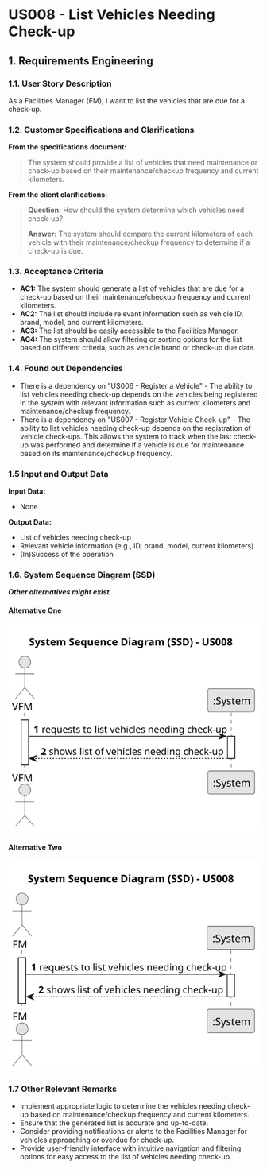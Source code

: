 # US008 - List Vehicles Needing Check-up 


## 1. Requirements Engineering

### 1.1. User Story Description

As a Facilities Manager (FM), I want to list the vehicles that are due for a check-up.

### 1.2. Customer Specifications and Clarifications 

**From the specifications document:**

>	The system should provide a list of vehicles that need maintenance or check-up based on their maintenance/checkup frequency and current kilometers. 

**From the client clarifications:**

> **Question:** How should the system determine which vehicles need check-up?
>
> **Answer:** The system should compare the current kilometers of each vehicle with their maintenance/checkup frequency to determine if a check-up is due.

### 1.3. Acceptance Criteria

* **AC1:** The system should generate a list of vehicles that are due for a check-up based on their maintenance/checkup frequency and current kilometers.
* **AC2:** The list should include relevant information such as vehicle ID, brand, model, and current kilometers.
* **AC3:** The list should be easily accessible to the Facilities Manager.
* **AC4:** The system should allow filtering or sorting options for the list based on different criteria, such as vehicle brand or check-up due date.

### 1.4. Found out Dependencies

* There is a dependency on "US006 - Register a Vehicle" - The ability to list vehicles needing check-up depends on the vehicles being registered in the system with relevant information such as current kilometers and maintenance/checkup frequency.
* There is a dependency on "US007 - Register Vehicle Check-up" - The ability to list vehicles needing check-up depends on the registration of vehicle check-ups. This allows the system to track when the last check-up was performed and determine if a vehicle is due for maintenance based on its maintenance/checkup frequency.

### 1.5 Input and Output Data

**Input Data:**

* None

**Output Data:**

* List of vehicles needing check-up
* Relevant vehicle information (e.g., ID, brand, model, current kilometers)
* (In)Success of the operation

### 1.6. System Sequence Diagram (SSD)

**_Other alternatives might exist._**

#### Alternative One

![System Sequence Diagram - Alternative One](svg/us008-system-sequence-diagram-alternative-one.svg)

#### Alternative Two

![System Sequence Diagram - Alternative Two](svg/us008-system-sequence-diagram-alternative-two.svg)

### 1.7 Other Relevant Remarks

* Implement appropriate logic to determine the vehicles needing check-up based on maintenance/checkup frequency and current kilometers.
* Ensure that the generated list is accurate and up-to-date.
* Consider providing notifications or alerts to the Facilities Manager for vehicles approaching or overdue for check-up.
* Provide user-friendly interface with intuitive navigation and filtering options for easy access to the list of vehicles needing check-up.
